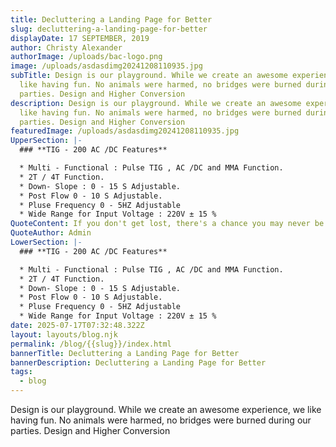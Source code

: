 ```yaml
---
title: Decluttering a Landing Page for Better
slug: decluttering-a-landing-page-for-better
displayDate: 17 SEPTEMBER, 2019
author: Christy Alexander
authorImage: /uploads/bac-logo.png
image: /uploads/asdasdimg20241208110935.jpg
subTitle: Design is our playground. While we create an awesome experience, we
  like having fun. No animals were harmed, no bridges were burned during our
  parties. Design and Higher Conversion
description: Design is our playground. While we create an awesome experience, we
  like having fun. No animals were harmed, no bridges were burned during our
  parties. Design and Higher Conversion
featuredImage: /uploads/asdasdimg20241208110935.jpg
UpperSection: |-
  ### **TIG - 200 AC /DC Features**

  * Multi - Functional : Pulse TIG , AC /DC and MMA Function.
  * 2T / 4T Function.
  * Down- Slope : 0 - 15 S Adjustable.
  * Post Flow 0 - 10 S Adjustable.
  * Pluse Frequency 0 - 5HZ Adjustable
  * Wide Range for Input Voltage : 220V ± 15 %
QuoteContent: If you don't get lost, there's a chance you may never be found
QuoteAuthor: Admin
LowerSection: |-
  ### **TIG - 200 AC /DC Features**

  * Multi - Functional : Pulse TIG , AC /DC and MMA Function.
  * 2T / 4T Function.
  * Down- Slope : 0 - 15 S Adjustable.
  * Post Flow 0 - 10 S Adjustable.
  * Pluse Frequency 0 - 5HZ Adjustable
  * Wide Range for Input Voltage : 220V ± 15 %
date: 2025-07-17T07:32:48.322Z
layout: layouts/blog.njk
permalink: /blog/{{slug}}/index.html
bannerTitle: Decluttering a Landing Page for Better
bannerDescription: Decluttering a Landing Page for Better
tags:
  - blog
---
```

Design is our playground. While we create an awesome experience, we like having fun. No animals were harmed, no bridges were burned during our parties. Design and Higher Conversion